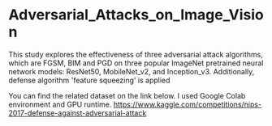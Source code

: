 # Adversarial_Attacks_on_Image_Vision
This study explores the effectiveness of three adversarial attack algorithms, which are FGSM, BIM and PGD on three popular ImageNet pretrained neural network models: ResNet50, MobileNet_v2, and Inception_v3. Additionally, defense algorithm 'feature squeezing' is applied

You can find the related dataset on the link below. I used Google Colab environment and GPU runtime. 
https://www.kaggle.com/competitions/nips-2017-defense-against-adversarial-attack
